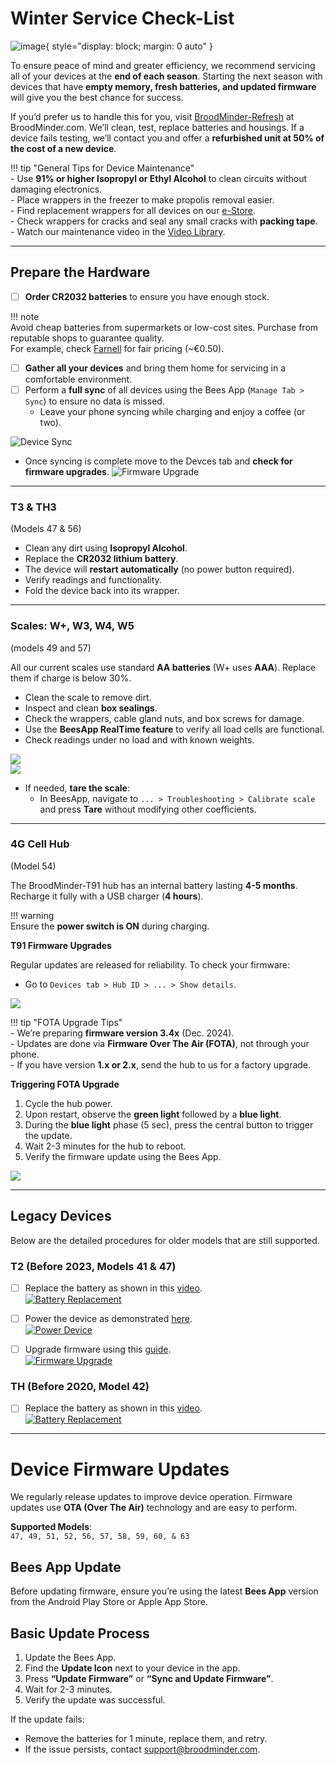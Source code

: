 # Winter Service Check-List  

![image](../assets/88_winter_service/sync.jpg){ style="display: block; margin: 0 auto" }


To ensure peace of mind and greater efficiency, we recommend servicing all of your devices at the **end of each season**. Starting the next season with devices that have **empty memory, fresh batteries, and updated firmware** will give you the best chance for success.  

If you’d prefer us to handle this for you, visit [BroodMinder-Refresh](https://broodminder.com/products/refresh-broodminder-t2) at BroodMinder.com. We’ll clean, test, replace batteries and housings. If a device fails testing, we’ll contact you and offer a **refurbished unit at 50% of the cost of a new device**.

!!! tip "General Tips for Device Maintenance"  
    - Use **91% or higher Isopropyl or Ethyl Alcohol** to clean circuits without damaging electronics.  
    - Place wrappers in the freezer to make propolis removal easier.  
    - Find replacement wrappers for all devices on our [e-Store](https://broodminder.com).  
    - Check wrappers for cracks and seal any small cracks with **packing tape**.  
    - Watch our maintenance video in the [Video Library](https://doc.mybroodminder.com/86_video_library/).  

---

## Prepare the Hardware  

- [ ] **Order CR2032 batteries** to ensure you have enough stock.  

!!! note  
    Avoid cheap batteries from supermarkets or low-cost sites. Purchase from reputable shops to guarantee quality.  
    For example, check [Farnell](https://fr.farnell.com/renata/cr-2032-mfr-1bl/pile-bouton-3v/dp/1823479?st=cr2032) for fair pricing (~€0.50).  

- [ ] **Gather all your devices** and bring them home for servicing in a comfortable environment.  
- [ ] Perform a **full sync** of all devices using the Bees App (`Manage Tab > Sync`) to ensure no data is missed.  
    - Leave your phone syncing while charging and enjoy a coffee (or two).  

![Device Sync](../assets/88_winter_service/devices_sync.jpg)


- Once syncing is complete move to the Devces tab and **check for firmware upgrades**.
![Firmware Upgrade](../assets/88_winter_service/firmware_upgrade.png)

---

### T3 & TH3 
(Models 47 & 56)  

- Clean any dirt using **Isopropyl Alcohol**.  
- Replace the **CR2032 lithium battery**.  
- The device will **restart automatically** (no power button required).  
- Verify readings and functionality.  
- Fold the device back into its wrapper.  

---

### Scales: W+, W3, W4, W5 
(models 49 and 57)

All our current scales use standard **AA batteries** (W+ uses **AAA**). Replace them if charge is below 30%.  

- Clean the scale to remove dirt.  
- Inspect and clean **box sealings**.  
- Check the wrappers, cable gland nuts, and box screws for damage.  
- Use the **BeesApp RealTime feature** to verify all load cells are functional.  
- Check readings under no load and with known weights.  

![](../assets/88_winter_service/real_time.png#smallImg)  
![](../assets/88_winter_service/real_time2.png#smallImg)

- If needed, **tare the scale**:  
    - In BeesApp, navigate to `... > Troubleshooting > Calibrate scale` and press **Tare** without modifying other coefficients.  

---

### 4G Cell Hub 
(Model 54)  

The BroodMinder-T91 hub has an internal battery lasting **4-5 months**. Recharge it fully with a USB charger (**4 hours**).  

!!! warning  
    Ensure the **power switch is ON** during charging.  

**T91 Firmware Upgrades**

Regular updates are released for reliability. To check your firmware:  
- Go to `Devices tab > Hub ID > ... > Show details`.  

![](../assets/88_winter_service/hub_54_details_explained.jpg#smallImg)  

!!! tip "FOTA Upgrade Tips"  
    - We’re preparing **firmware version 3.4x** (Dec. 2024).  
    - Updates are done via **Firmware Over The Air (FOTA)**, not through your phone.  
    - If you have version **1.x or 2.x**, send the hub to us for a factory upgrade.  

**Triggering FOTA Upgrade**  
1. Cycle the hub power.  
2. Upon restart, observe the **green light** followed by a **blue light**.  
3. During the **blue light** phase (5 sec), press the central button to trigger the update.  
4. Wait 2-3 minutes for the hub to reboot.  
5. Verify the firmware update using the Bees App.  

![](../assets/88_winter_service/hub54_FOTA.jpg)

---

## Legacy Devices  

Below are the detailed procedures for older models that are still supported.  

### T2 (Before 2023, Models 41 & 47)  

- [ ] Replace the battery as shown in this [video](https://www.youtube.com/watch?v=alaZtXpn-g4).  
[![Battery Replacement](https://img.youtube.com/vi/alaZtXpn-g4/0.jpg)](https://www.youtube.com/watch?v=alaZtXpn-g4)

- [ ] Power the device as demonstrated [here](https://www.youtube.com/watch?v=tN9xUTq_bSc).  
[![Power Device](https://img.youtube.com/vi/tN9xUTq_bSc/0.jpg)](https://www.youtube.com/watch?v=tN9xUTq_bSc)

- [ ] Upgrade firmware using this [guide](https://www.youtube.com/watch?v=zK4vYvpur1E).  
[![Firmware Upgrade](https://img.youtube.com/vi/zK4vYvpur1E/0.jpg)](https://www.youtube.com/watch?v=zK4vYvpur1E)

### TH (Before 2020, Model 42)  

- [ ] Replace the battery as shown in this [video](https://www.youtube.com/watch?v=tJTuL12vjps).  
[![Battery Replacement](https://img.youtube.com/vi/tJTuL12vjps/0.jpg)](https://www.youtube.com/watch?v=tJTuL12vjps)

---

# Device Firmware Updates  

We regularly release updates to improve device operation. Firmware updates use **OTA (Over The Air)** technology and are easy to perform.  

**Supported Models**:  
`47, 49, 51, 52, 56, 57, 58, 59, 60, & 63`  

## Bees App Update  

Before updating firmware, ensure you’re using the latest **Bees App** version from the Android Play Store or Apple App Store.

## Basic Update Process  

1. Update the Bees App.  
2. Find the **Update Icon** next to your device in the app.  
3. Press **“Update Firmware”** or **“Sync and Update Firmware”**.  
4. Wait for 2-3 minutes.  
5. Verify the update was successful.  

If the update fails:  
- Remove the batteries for 1 minute, replace them, and retry.  
- If the issue persists, contact [support@broodminder.com](mailto:support@broodminder.com).  


